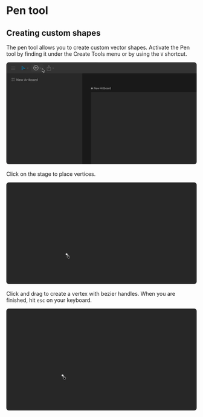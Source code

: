 # Pen tool

## Creating **custom shapes**

The pen tool allows you to create custom vector shapes. Activate the Pen tool by finding it under the Create Tools menu or by using the `V` shortcut. 

![](../../../.gitbook/assets/pen-tool.gif)

Click on the stage to place vertices.

![](../../../.gitbook/assets/pen-tool-create%20%281%29%20%281%29%20%281%29.gif)

Click and drag to create a vertex with bezier handles. When you are finished, hit `esc` on your keyboard.

![](../../../.gitbook/assets/pen-tool-create-handless%20%281%29%20%281%29.gif)

